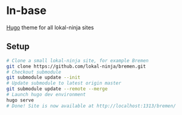 # ln-base

[Hugo](https://gohugo.io/) theme for all lokal-ninja sites

## Setup

```bash
# Clone a small lokal-ninja site, for example Bremen
git clone https://github.com/lokal-ninja/bremen.git
# Checkout submodule
git submodule update --init
# Update submodule to latest origin master
git submodule update --remote --merge
# Launch hugo dev environment
hugo serve
# Done! Site is now available at http://localhost:1313/bremen/
```
